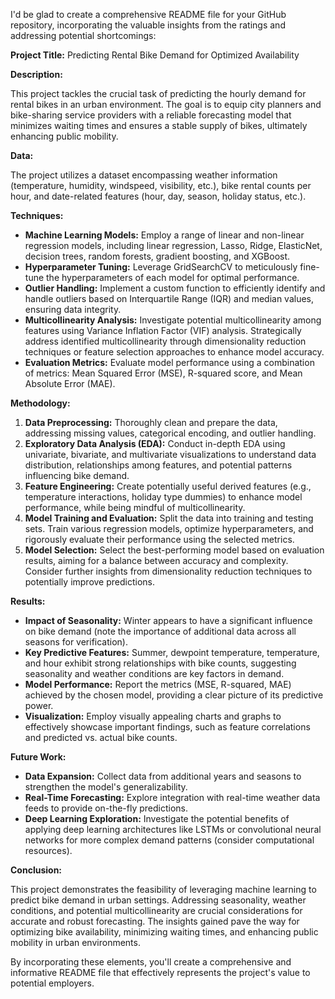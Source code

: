 I'd be glad to create a comprehensive README file for your GitHub repository, incorporating the valuable insights from the ratings and addressing potential shortcomings:

**Project Title:** Predicting Rental Bike Demand for Optimized Availability

**Description:**

This project tackles the crucial task of predicting the hourly demand for rental bikes in an urban environment. The goal is to equip city planners and bike-sharing service providers with a reliable forecasting model that minimizes waiting times and ensures a stable supply of bikes, ultimately enhancing public mobility.

**Data:**

The project utilizes a dataset encompassing weather information (temperature, humidity, windspeed, visibility, etc.), bike rental counts per hour, and date-related features (hour, day, season, holiday status, etc.).

**Techniques:**

- **Machine Learning Models:** Employ a range of linear and non-linear regression models, including linear regression, Lasso, Ridge, ElasticNet, decision trees, random forests, gradient boosting, and XGBoost.
- **Hyperparameter Tuning:** Leverage GridSearchCV to meticulously fine-tune the hyperparameters of each model for optimal performance.
- **Outlier Handling:** Implement a custom function to efficiently identify and handle outliers based on Interquartile Range (IQR) and median values, ensuring data integrity.
- **Multicollinearity Analysis:** Investigate potential multicollinearity among features using Variance Inflation Factor (VIF) analysis. Strategically address identified multicollinearity through dimensionality reduction techniques or feature selection approaches to enhance model accuracy.
- **Evaluation Metrics:** Evaluate model performance using a combination of metrics: Mean Squared Error (MSE), R-squared score, and Mean Absolute Error (MAE).

**Methodology:**

1. **Data Preprocessing:** Thoroughly clean and prepare the data, addressing missing values, categorical encoding, and outlier handling.
2. **Exploratory Data Analysis (EDA):** Conduct in-depth EDA using univariate, bivariate, and multivariate visualizations to understand data distribution, relationships among features, and potential patterns influencing bike demand.
3. **Feature Engineering:** Create potentially useful derived features (e.g., temperature interactions, holiday type dummies) to enhance model performance, while being mindful of multicollinearity.
4. **Model Training and Evaluation:** Split the data into training and testing sets. Train various regression models, optimize hyperparameters, and rigorously evaluate their performance using the selected metrics.
5. **Model Selection:** Select the best-performing model based on evaluation results, aiming for a balance between accuracy and complexity. Consider further insights from dimensionality reduction techniques to potentially improve predictions.

**Results:**

- **Impact of Seasonality:** Winter appears to have a significant influence on bike demand (note the importance of additional data across all seasons for verification).
- **Key Predictive Features:** Summer, dewpoint temperature, temperature, and hour exhibit strong relationships with bike counts, suggesting seasonality and weather conditions are key factors in demand.
- **Model Performance:** Report the metrics (MSE, R-squared, MAE) achieved by the chosen model, providing a clear picture of its predictive power.
- **Visualization:** Employ visually appealing charts and graphs to effectively showcase important findings, such as feature correlations and predicted vs. actual bike counts.

**Future Work:**

- **Data Expansion:** Collect data from additional years and seasons to strengthen the model's generalizability.
- **Real-Time Forecasting:** Explore integration with real-time weather data feeds to provide on-the-fly predictions.
- **Deep Learning Exploration:** Investigate the potential benefits of applying deep learning architectures like LSTMs or convolutional neural networks for more complex demand patterns (consider computational resources).

**Conclusion:**

This project demonstrates the feasibility of leveraging machine learning to predict bike demand in urban settings. Addressing seasonality, weather conditions, and potential multicollinearity are crucial considerations for accurate and robust forecasting. The insights gained pave the way for optimizing bike availability, minimizing waiting times, and enhancing public mobility in urban environments.

By incorporating these elements, you'll create a comprehensive and informative README file that effectively represents the project's value to potential employers.
